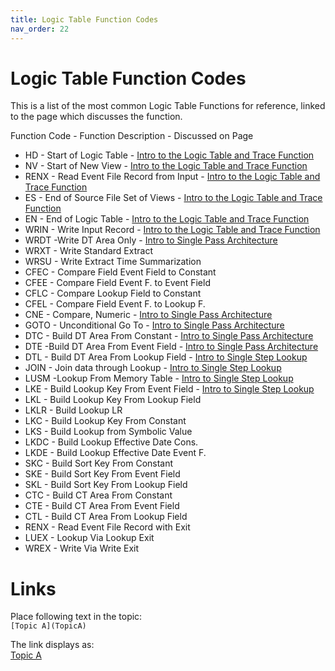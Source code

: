 ```yaml
---
title: Logic Table Function Codes
nav_order: 22
---
```


# Logic Table Function Codes

This is a list of the most common Logic Table Functions for reference, linked to the page which discusses the function.

Function Code - Function Description - Discussed on Page 
- HD - Start of Logic Table - [Intro to the Logic Table and Trace Function](Intro11_Logic_Table_and_Trace_Introduction.md)
- NV - Start of New View - [Intro to the Logic Table and Trace Function](Intro11_Logic_Table_and_Trace_Introduction.md)
- RENX - Read Event File Record from Input - [Intro to the Logic Table and Trace Function](Intro11_Logic_Table_and_Trace_Introduction.md)
- ES - End of Source File Set of Views - [Intro to the Logic Table and Trace Function](Intro11_Logic_Table_and_Trace_Introduction.md)
- EN - End of Logic Table - [Intro to the Logic Table and Trace Function](Intro11_Logic_Table_and_Trace_Introduction.md)
- WRIN - Write Input Record - [Intro to the Logic Table and Trace Function](Intro11_Logic_Table_and_Trace_Introduction.md)
- WRDT -Write DT Area Only - [Intro to Single Pass Architecture](Intro12_Single_Pass_Architecture.md)
- WRXT - Write Standard Extract
- WRSU - Write Extract Time Summarization
- CFEC - Compare Field Event Field to Constant
- CFEE - Compare Field Event F. to Event Field
- CFLC - Compare Lookup Field to Constant
- CFEL - Compare Field Event F. to Lookup F.
- CNE - Compare, Numeric - [Intro to Single Pass Architecture](Intro12_Single_Pass_Architecture.md)
- GOTO - Unconditional Go To - [Intro to Single Pass Architecture](Intro12_Single_Pass_Architecture.md)
- DTC - Build DT Area From Constant - [Intro to Single Pass Architecture](Intro12_Single_Pass_Architecture.md)
- DTE -Build DT Area From Event Field - [Intro to Single Pass Architecture](Intro12_Single_Pass_Architecture.md)
- DTL - Build DT Area From Lookup Field - [Intro to Single Step Lookup](Intro13_Single_Step_Lookup.md)
- JOIN - Join data through Lookup - [Intro to Single Step Lookup](Intro13_Single_Step_Lookup.md)
- LUSM -Lookup From Memory Table - [Intro to Single Step Lookup](Intro13_Single_Step_Lookup.md)
- LKE - Build Lookup Key From Event Field - [Intro to Single Step Lookup](Intro13_Single_Step_Lookup.md)
- LKL - Build Lookup Key From Lookup Field
- LKLR - Build Lookup LR
- LKC - Build Lookup Key From Constant
- LKS - Build Lookup from Symbolic Value
- LKDC - Build Lookup Effective Date Cons.
- LKDE - Build Lookup Effective Date Event F.
- SKC - Build Sort Key From Constant
- SKE - Build Sort Key From Event Field
- SKL - Build Sort Key From Lookup Field
- CTC - Build CT Area From Constant
- CTE - Build CT Area From Event Field
- CTL - Build CT Area From Lookup Field
- RENX - Read Event File Record with Exit
- LUEX - Lookup Via Lookup Exit
- WREX - Write Via Write Exit

<div style="clear: right" > 

# Links

Place following text in the topic:  
    ````
    [Topic A](TopicA)
    ````

The link displays as:   
[Topic A](TopicA)